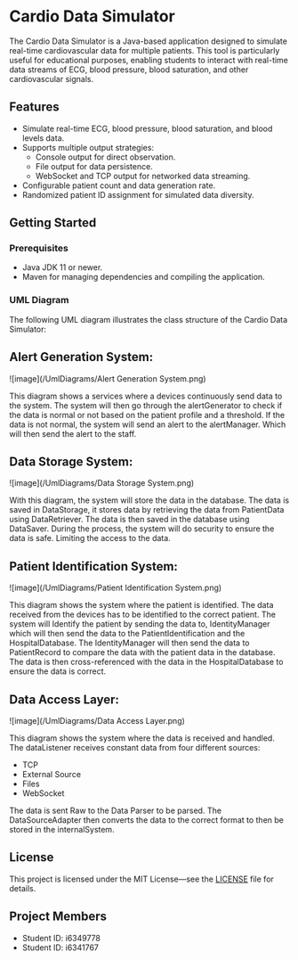 # Cardio Data Simulator

The Cardio Data Simulator is a Java-based application designed to simulate real-time cardiovascular data for multiple patients. This tool is particularly useful for educational purposes, enabling students to interact with real-time data streams of ECG, blood pressure, blood saturation, and other cardiovascular signals.

## Features

- Simulate real-time ECG, blood pressure, blood saturation, and blood levels data.
- Supports multiple output strategies:
  - Console output for direct observation.
  - File output for data persistence.
  - WebSocket and TCP output for networked data streaming.
- Configurable patient count and data generation rate.
- Randomized patient ID assignment for simulated data diversity.

## Getting Started

### Prerequisites

- Java JDK 11 or newer.
- Maven for managing dependencies and compiling the application.

### UML Diagram

The following UML diagram illustrates the class structure of the Cardio Data Simulator:

## Alert Generation System:
![image](/UmlDiagrams/Alert Generation System.png)

This diagram shows a services where a devices continuously send data to the system.
The system will then go through the alertGenerator 
to check if the data is normal or not based on the patient profile and a threshold.
If the data is not normal, the system will send an alert to the alertManager.
Which will then send the alert to the staff.

## Data Storage System:
![image](/UmlDiagrams/Data Storage System.png)

With this diagram, the system will store the data in the database.
The data is saved in DataStorage, it stores data by retrieving the data from PatientData using DataRetriever.
The data is then saved in the database using DataSaver.
During the process, the system will do security to ensure the data is safe. 
Limiting the access to the data.

## Patient Identification System:
![image](/UmlDiagrams/Patient Identification System.png)

This diagram shows the system where the patient is identified.
The data received from the devices has to be identified to the correct patient.
The system will Identify the patient by sending the data to,
IdentityManager which will then send the data to the PatientIdentification and the HospitalDatabase.
The IdentityManager will then send the data to PatientRecord to compare the data with the patient data in the database.
The data is then cross-referenced with the data in the HospitalDatabase to ensure the data is correct.

## Data Access Layer:
![image](/UmlDiagrams/Data Access Layer.png)

This diagram shows the system where the data is received and handled.
The dataListener receives constant data from four different sources:
- TCP
- External Source
- Files
- WebSocket

The data is sent Raw to the Data Parser to be parsed.
The DataSourceAdapter then converts the data to the correct format to then be stored in the internalSystem.



## License

This project is licensed under the MIT License—see the [LICENSE](LICENSE) file for details.

## Project Members
- Student ID: i6349778
- Student ID: i6341767
